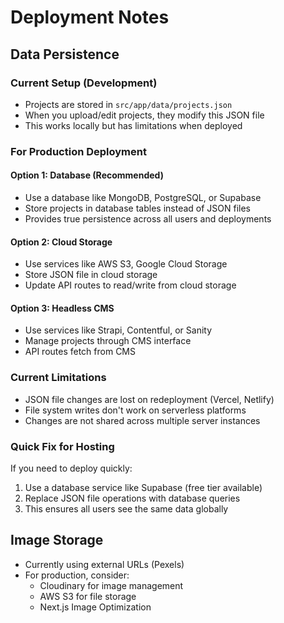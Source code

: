 # Deployment Notes

## Data Persistence

### Current Setup (Development)
- Projects are stored in `src/app/data/projects.json`
- When you upload/edit projects, they modify this JSON file
- This works locally but has limitations when deployed

### For Production Deployment

#### Option 1: Database (Recommended)
- Use a database like MongoDB, PostgreSQL, or Supabase
- Store projects in database tables instead of JSON files
- Provides true persistence across all users and deployments

#### Option 2: Cloud Storage
- Use services like AWS S3, Google Cloud Storage
- Store JSON file in cloud storage
- Update API routes to read/write from cloud storage

#### Option 3: Headless CMS
- Use services like Strapi, Contentful, or Sanity
- Manage projects through CMS interface
- API routes fetch from CMS

### Current Limitations
- JSON file changes are lost on redeployment (Vercel, Netlify)
- File system writes don't work on serverless platforms
- Changes are not shared across multiple server instances

### Quick Fix for Hosting
If you need to deploy quickly:
1. Use a database service like Supabase (free tier available)
2. Replace JSON file operations with database queries
3. This ensures all users see the same data globally

## Image Storage
- Currently using external URLs (Pexels)
- For production, consider:
  - Cloudinary for image management
  - AWS S3 for file storage
  - Next.js Image Optimization